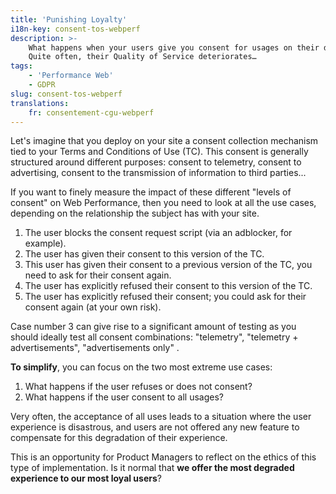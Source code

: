 ```yaml
---
title: 'Punishing Loyalty'
i18n-key: consent-tos-webperf
description: >-
    What happens when your users give you consent for usages on their data?
    Quite often, their Quality of Service deteriorates…
tags:
    - 'Performance Web'
    - GDPR
slug: consent-tos-webperf
translations:
    fr: consentement-cgu-webperf
---
```


Let's imagine that you deploy on your site a consent collection mechanism tied
to your Terms and Conditions of Use (TC). This consent is generally structured
around different purposes: consent to telemetry, consent to advertising, consent
to the transmission of information to third parties...

If you want to finely measure the impact of these different "levels of consent"
on Web Performance, then you need to look at all the use cases, depending on the
relationship the subject has with your site.

1. The user blocks the consent request script (via an adblocker, for example).
2. The user has given their consent to this version of the TC.
3. This user has given their consent to a previous version of the TC, you need
   to ask for their consent again.
4. The user has explicitly refused their consent to this version of the TC.
5. The user has explicitly refused their consent; you could ask for their
   consent again (at your own risk).

Case number 3 can give rise to a significant amount of testing as you should
ideally test all consent combinations: "telemetry", "telemetry +
advertisements", "advertisements only" .

**To simplify**, you can focus on the two most extreme use cases:

1. What happens if the user refuses or does not consent?
2. What happens if the user consent to all usages?

Very often, the acceptance of all uses leads to a situation where the user experience is disastrous, and users are not offered any new feature to
compensate for this degradation of their experience.

This is an opportunity for Product Managers to reflect on the ethics of this type of implementation. Is it normal that **we offer the most degraded experience to our most loyal users**?
